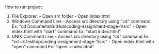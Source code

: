 How to run project:
  1. File Explorer:
    - Open src folder
    - Open index.html
  2. Windows Command Line
    - Access src directory using "cd" command
      Ex: "cd Documents\\GitHub\\coding-assignment-stage-1\\src"
    - Open index.html with "start" command
      Ex: "start index.html"
  3. UNIX Command Line
    - Access src directory using "cd" command
      Ex: "cd ~/Desktop/coding-assignment-stage-1/src"
    - Open index.html with "open" command
      Ex: "open ~index.html"
